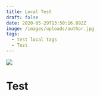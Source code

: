 ```yaml
---
title: Local Test
draft: false
date: 2020-05-29T13:50:16.892Z
image: /images/uploads/author.jpg
tags:
  - test local tags
  - Test
---
```

![](/images/uploads/maxresdefault.jpg)

# Test